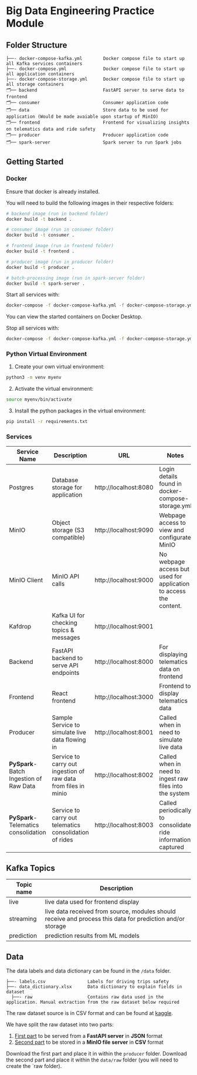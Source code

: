 # Big Data Engineering Practice Module

## Folder Structure

```
├──- docker-compose-kafka.yml        Docker compose file to start up all Kafka services containers
├──- docker-compose.yml              Docker compose file to start up all application containers
├──- docker-compose-storage.yml      Docker compose file to start up all storage containers
🗂️── backend                         FastAPI server to serve data to frontend
🗂️── consumer                        Consumer application code
🗂️── data                            Store data to be used for application (Would be made avaiable upon startup of MinIO)
🗂️── frontend                        Frontend for visualizing insights on telematics data and ride safety
🗂️── producer                        Producer application code
🗂️── spark-server                    Spark server to run Spark jobs
```
## Getting Started

### Docker
Ensure that docker is already installed. 

You will need to build the following images in their respective folders:

```sh 
# backend image (run in backend folder)
docker build -t backend .

# consumer image (run in consumer folder)
docker build -t consumer .

# frontend image (run in frontend folder)
docker build -t frontend .

# producer image (run in producer folder)
docker build -t producer .

# batch-processing image (run in spark-server folder)
docker build -t spark-server .
```

Start all services with:
```sh
docker-compose -f docker-compose-kafka.yml -f docker-compose-storage.yml -f docker-compose.yml up -d
```

You can view the started containers on Docker Desktop.

Stop all services with:
```sh
docker-compose -f docker-compose-kafka.yml -f docker-compose-storage.yml -f docker-compose.yml down
```

### Python Virtual Environment

1) Create your own virtual environment:
```sh
python3 -m venv myenv
```

2) Activate the virtual environment:
```sh
source myenv/bin/activate
```

3) Install the python packages in the virtual environment:
```sh
pip install -r requirements.txt
```

### Services

| Service Name                                 | Description                                                    | URL                   | Notes                                                             |
|----------------------------------------------|----------------------------------------------------------------|-----------------------|-------------------------------------------------------------------|
| Postgres                                     | Database storage for application                               | http://localhost:8080 | Login details found in docker-compose-storage.yml                 |
| MinIO                                        | Object storage (S3 compatible)                                 | http://localhost:9090 | Webpage access to view and configurate MinIO                      |
| MinIO Client                                 | MinIO API calls                                                | http://localhost:9000 | No webpage access but used for application to access the content. |
| Kafdrop                                      | Kafka UI for checking topics & messages                        | http://localhost:9001 |                                                                   |
| Backend                                      | FastAPI backend to serve API endpoints                         | http://localhost:8000 | For displaying telematics data on frontend                        |
| Frontend                                     | React frontend                                                 | http://localhost:3000 | Frontend to display telematics data                               |  
| Producer                                     | Sample Service to simulate live data flowing in                | http://localhost:8001 | Called when in need to simulate live data                         |  
| **PySpark**-<br/>Batch Ingestion of Raw Data | Service to carry out ingestion of raw data from files in minio | http://localhost:8002 | Called when in need to ingest raw files into the system           |  
| **PySpark**-<br/>Telematics consolidation    | Service to carry out telematics consolidation of rides         | http://localhost:8003 | Called periodically to consolidate ride information captured      |  

## Kafka Topics

| Topic name | Description                                                                                                | 
|------------|------------------------------------------------------------------------------------------------------------|
| live       | live data used for frontend display                                                                        |
| streaming  | live data received from source, modules should receive and process this data for prediction and/or storage | 
| prediction | prediction results from ML models                                                                          | 

## Data

The data labels and data dictionary can be found in the `/data` folder.
```
├──- labels.csv                Labels for driving trips safety
├──- data_dictionary.xlsx      Data dictionary to explain fields in dataset
  ├──- raw                     Contains raw data used in the application. Manual extraction from the raw dataset below required
```

The raw dataset source is in CSV format and can be found at [kaggle](https://www.kaggle.com/datasets/vancharmlab/grabai).

We have split the raw dataset into two parts:
1) [First part](https://www.kaggle.com/datasets/vancharmlab/grabai?select=part-00000-e6120af0-10c2-4248-97c4-81baf4304e5c-c000.csv) to be served from a **FastAPI server** in **JSON** format
2) [Second part](https://www.kaggle.com/datasets/vancharmlab/grabai?select=part-00001-e6120af0-10c2-4248-97c4-81baf4304e5c-c000.csv) to be stored in a **MinIO file server** in **CSV** format

Download the first part and place it in within the `producer` folder. Download the second part and place it within the `data/raw` folder (you will need to create the `raw folder).